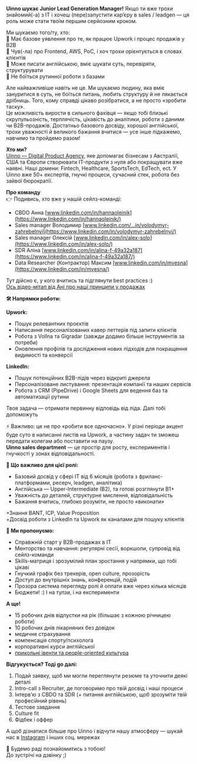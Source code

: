 **Uinno шукає Junior Lead Generation Manager!** Якщо ти вже трохи знайомий(-а)
з ІТ і хочеш (пере)запустити кар’єру в sales / leadgen — ця роль може стати
твоїм першим серйозним кроком.  
  
Ми шукаємо того/ту, хто:  
📌 Має базове уявлення про те, як працює Upwork і процес продажів у B2B  
📌 Чув(-ла) про Frontend, AWS, PoC, і хоч трохи орієнтується в словах клієнтів  
📌 Може писати англійською, вміє шукати суть, перевіряти, структурувати  
📌 Не боїться рутинної роботи з базами

Але найважливіше навіть не це. Ми шукаємо людину, яка вміє зануритися в суть,
не боїться питань, любить структуру й не лякається дрібниць. Того, кому
справді цікаво розібратися, а не просто «зробити таску».  
Це можливість вирости в сильного фахівця — якщо тобі близькі скрупульозність,
терплячість, цікавість до аналітики, роботи з даними чи B2B-продажів.
Достатньо базового досвіду, хорошої англійської, трохи уважності й великого
бажання вчитися — усе інше підкажемо, навчимо та пройдемо разом!

**Хто ми?**  
[Uinno — Digital Product Agency,](https://uinno.io/) яке допомагає бізнесам з
Австралії, США та Європи створювати IT-продукти з нуля або покращувати вже
наявні. Наші домени: Fintech, Healthcare, SportsTech, EdTech, ect. У Uinno вже
50+ експертів, гнучкі процеси, сучасний стек, робота без зайвої бюрократії.

**Про команду**  
👉 Подивись, хто вже у нашій сейлз-команді:

  * CBDO Анна [www.linkedin.com/in/hannaoleinik](https://www.linkedin.com/in/hannaoleinik/)
  * Sales manager Володимир [www.linkedin.com/...​in/volodymyr-zahrebelnyi](https://www.linkedin.com/in/volodymyr-zahrebelnyi/)
  * Sales manager Олексій [www.linkedin.com/in/alex-solo](https://www.linkedin.com/in/alex-solo/)
  * SDR Аліна [www.linkedin.com/in/alina-f-49a32a187](https://www.linkedin.com/in/alina-f-49a32a187/)
  * Data Researcher (Контрактор) Максим [www.linkedin.com/in/mvesna](https://www.linkedin.com/in/mvesna/)

Тут дійсно є, у кого вчитись та підглянути best practices :)  
[Ось відео-мітап від Ані про наші принципи у
продажах](https://youtu.be/R2JzY0H4UFM)

**🛠️ Напрямки роботи:**

**Upwork:**

  * Пошук релевантних проєктів
  * Написання персоналізованих кавер леттерів під запити клієнтів
  * Робота з Vollna та Gigradar (завжди додамо більше інструментів за потреби)
  * Оновлення профілів та дослідження нових підходів для покращення видимості та конверсії

**LinkedIn:**

  * Пошук потенційних B2B-лідів через відкриті джерела
  * Персоналізоване листування: презентація компанії та наших сервісів
  * Робота з CRM (PipeDrive) і Google Sheets для ведення баз та автоматизації рутини

Твоя задача — отримати первинну відповідь від ліда. Далі тобі допоможуть

⚡ Важливо: це не про «робити все одночасно». У різні періоди акцент буде суто
в написанні листів на Upwork, а частину задач ти зможеш передати колегам або
поставити на паузу.  
**Uinno sales department** — це простір для росту, експериментів і гнучкості у
зонах відповідальності.

**🎯 Що важливо для цієї ролі:**

  * Базовий досвід у сфері ІТ від 6 місяців (робота з фриланс-платформами, ресерч, leadgen, аналітика)
  * Англійська — Upper-Intermediate (B2), та готові розглянути В1+
  * Уважність до деталей, структурне мислення, відповідальність
  * Бажання вчитись, глибоко розуміти, не просто «виконати»

+Знання BANT, ICP, Value Proposition  
+Досвід роботи з LinkedIn та Upwork як каналами для пошуку клієнтів

**💼 Ми пропонуємо:**

  * Справжній старт у B2B-продажах в IT
  * Менторство та навчання: регулярні сесії, воркшопи, супровід від сейлз-команди
  * Skills-матриця і зрозумілий план зростання у напрямки, що тобі цікаві
  * Гнучкий графік без трекерів, open culture, прозорість
  * Доступ до внутрішніх знань, конференцій, подій
  * Прозора система перегляду ролі й оплати вже через кілька місяців
  * Бюджети! :) І на тулзи, і на експерименти

**А ще!**

  * 15 робочих днів відпустки на рік (більшає з кожною річницею роботи)
  * 10 робочих днів лікарняних без довідок
  * медичне страхування
  * компенсація спорту/психолога
  * корпоративні курси англійської
  * [прикольні івенти та people-oriented культура](https://youtu.be/LXI4_iLO6mo?feature=shared)

**Відгукується? Тоді go далі:**

  1. Подай заявку, щоб ми могли переглянути резюме та уточнити деякі деталі
  2. Intro-call з Recruiter, де поговоримо про твій досвід і наші процеси
  3. Інтерв’ю з CBDO та SDR (+ питання англійською, щоб зрозуміти твій професійний рівень)
  4. Тестове завдання
  5. Culture fit
  6. Фідбек і оффер

А щоб дізнатися більше про Uinno і відчути нашу атмосферу — шукай нас в
[Instagram](https://www.instagram.com/uinno.io/) і інших соц. мережах

🫶 Будемо раді познайомитись з тобою!  
До зустрічі на дзвінку ;)